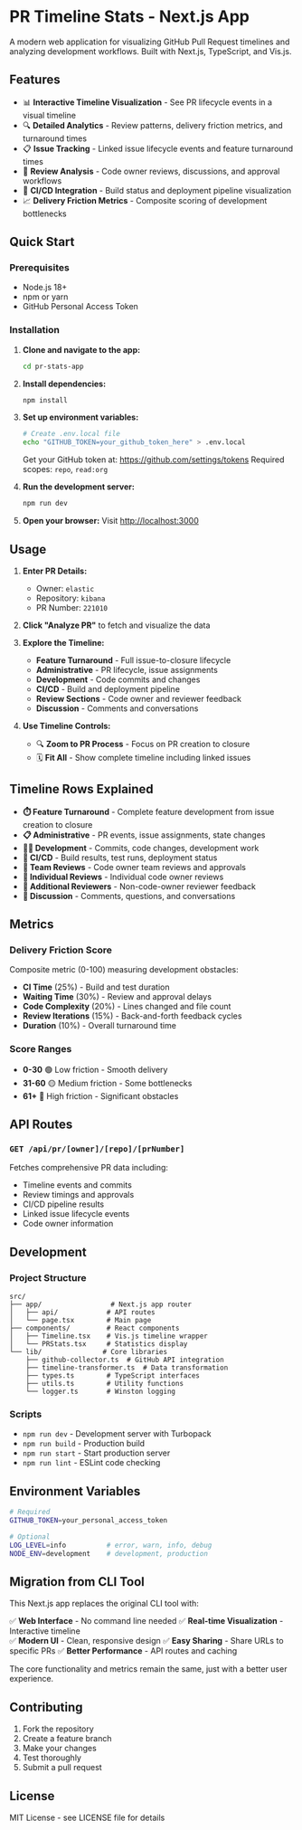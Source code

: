 # PR Timeline Stats - Next.js App

A modern web application for visualizing GitHub Pull Request timelines and analyzing development workflows. Built with Next.js, TypeScript, and Vis.js.

## Features

- 📊 **Interactive Timeline Visualization** - See PR lifecycle events in a visual timeline
- 🔍 **Detailed Analytics** - Review patterns, delivery friction metrics, and turnaround times
- 📋 **Issue Tracking** - Linked issue lifecycle events and feature turnaround times
- 💬 **Review Analysis** - Code owner reviews, discussions, and approval workflows
- 🔧 **CI/CD Integration** - Build status and deployment pipeline visualization
- 📈 **Delivery Friction Metrics** - Composite scoring of development bottlenecks

## Quick Start

### Prerequisites

- Node.js 18+
- npm or yarn
- GitHub Personal Access Token

### Installation

1. **Clone and navigate to the app:**

   ```bash
   cd pr-stats-app
   ```

2. **Install dependencies:**

   ```bash
   npm install
   ```

3. **Set up environment variables:**

   ```bash
   # Create .env.local file
   echo "GITHUB_TOKEN=your_github_token_here" > .env.local
   ```

   Get your GitHub token at: https://github.com/settings/tokens
   Required scopes: `repo`, `read:org`

4. **Run the development server:**

   ```bash
   npm run dev
   ```

5. **Open your browser:**
   Visit [http://localhost:3000](http://localhost:3000)

## Usage

1. **Enter PR Details:**

   - Owner: `elastic`
   - Repository: `kibana`
   - PR Number: `221010`

2. **Click "Analyze PR"** to fetch and visualize the data

3. **Explore the Timeline:**

   - **Feature Turnaround** - Full issue-to-closure lifecycle
   - **Administrative** - PR lifecycle, issue assignments
   - **Development** - Code commits and changes
   - **CI/CD** - Build and deployment pipeline
   - **Review Sections** - Code owner and reviewer feedback
   - **Discussion** - Comments and conversations

4. **Use Timeline Controls:**
   - 🔍 **Zoom to PR Process** - Focus on PR creation to closure
   - 🗓️ **Fit All** - Show complete timeline including linked issues

## Timeline Rows Explained

- **⏱️ Feature Turnaround** - Complete feature development from issue creation to closure
- **📋 Administrative** - PR events, issue assignments, state changes
- **👨‍💻 Development** - Commits, code changes, development work
- **🔧 CI/CD** - Build results, test runs, deployment status
- **👥 Team Reviews** - Code owner team reviews and approvals
- **👤 Individual Reviews** - Individual code owner reviews
- **👥 Additional Reviewers** - Non-code-owner reviewer feedback
- **💭 Discussion** - Comments, questions, and conversations

## Metrics

### Delivery Friction Score

Composite metric (0-100) measuring development obstacles:

- **CI Time** (25%) - Build and test duration
- **Waiting Time** (30%) - Review and approval delays
- **Code Complexity** (20%) - Lines changed and file count
- **Review Iterations** (15%) - Back-and-forth feedback cycles
- **Duration** (10%) - Overall turnaround time

### Score Ranges

- **0-30** 🟢 Low friction - Smooth delivery
- **31-60** 🟡 Medium friction - Some bottlenecks
- **61+** 🔴 High friction - Significant obstacles

## API Routes

### `GET /api/pr/[owner]/[repo]/[prNumber]`

Fetches comprehensive PR data including:

- Timeline events and commits
- Review timings and approvals
- CI/CD pipeline results
- Linked issue lifecycle events
- Code owner information

## Development

### Project Structure

```
src/
├── app/                 # Next.js app router
│   ├── api/            # API routes
│   └── page.tsx        # Main page
├── components/         # React components
│   ├── Timeline.tsx    # Vis.js timeline wrapper
│   └── PRStats.tsx     # Statistics display
└── lib/               # Core libraries
    ├── github-collector.ts  # GitHub API integration
    ├── timeline-transformer.ts  # Data transformation
    ├── types.ts        # TypeScript interfaces
    ├── utils.ts        # Utility functions
    └── logger.ts       # Winston logging
```

### Scripts

- `npm run dev` - Development server with Turbopack
- `npm run build` - Production build
- `npm run start` - Start production server
- `npm run lint` - ESLint code checking

## Environment Variables

```bash
# Required
GITHUB_TOKEN=your_personal_access_token

# Optional
LOG_LEVEL=info          # error, warn, info, debug
NODE_ENV=development    # development, production
```

## Migration from CLI Tool

This Next.js app replaces the original CLI tool with:

✅ **Web Interface** - No command line needed
✅ **Real-time Visualization** - Interactive timeline  
✅ **Modern UI** - Clean, responsive design
✅ **Easy Sharing** - Share URLs to specific PRs
✅ **Better Performance** - API routes and caching

The core functionality and metrics remain the same, just with a better user experience.

## Contributing

1. Fork the repository
2. Create a feature branch
3. Make your changes
4. Test thoroughly
5. Submit a pull request

## License

MIT License - see LICENSE file for details
